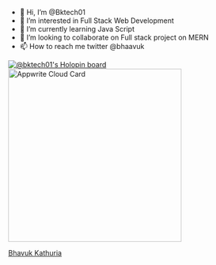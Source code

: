 - 👋 Hi, I’m @Bktech01
- 👀 I’m interested in Full Stack Web Development
- 🌱 I’m currently learning  Java Script 
- 💞️ I’m looking to collaborate on Full stack project on MERN
- 📫 How to reach me twitter @bhaavuk

<!---
Bktech01/Bktech01 is a ✨ special ✨ repository because its `README.md` (this file) appears on your GitHub profile.
You can click the Preview link to take a look at your changes.
--->
[![@bktech01's Holopin board](https://holopin.io/api/user/board?user=bktech01)](https://holopin.io/@bktech01)
<a href="https://cloud.appwrite.io/card/6458d4798e0a26340c8c">
	<img width="350" src="https://cloud.appwrite.io/v1/cards/cloud?userId=6458d4798e0a26340c8c" alt="Appwrite Cloud Card" />
</a>




<div class="badge-base LI-profile-badge" data-locale="en_US" data-size="large" data-theme="light" data-type="VERTICAL" data-vanity="bhavuk-kathuria-572641251" data-version="v1"><a class="badge-base__link LI-simple-link" href="https://in.linkedin.com/in/bhavuk-kathuria-572641251?trk=profile-badge">Bhavuk Kathuria</a></div>
<script src="https://platform.linkedin.com/badges/js/profile.js" async defer type="text/javascript"></script>              
              
